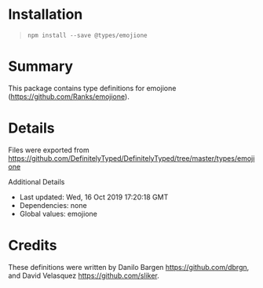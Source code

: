 # Installation
> `npm install --save @types/emojione`

# Summary
This package contains type definitions for emojione (https://github.com/Ranks/emojione).

# Details
Files were exported from https://github.com/DefinitelyTyped/DefinitelyTyped/tree/master/types/emojione

Additional Details
 * Last updated: Wed, 16 Oct 2019 17:20:18 GMT
 * Dependencies: none
 * Global values: emojione

# Credits
These definitions were written by Danilo Bargen <https://github.com/dbrgn>, and David Velasquez <https://github.com/sliker>.
